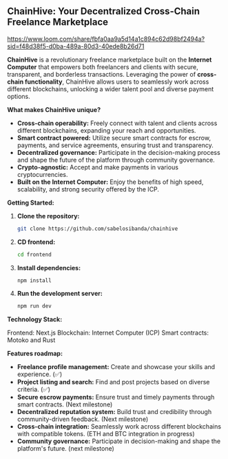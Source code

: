 ## ChainHive: Your Decentralized Cross-Chain Freelance Marketplace

https://www.loom.com/share/fbfa0aa9a5d14a1c894c62d98bf2494a?sid=f48d38f5-d0ba-489a-80d3-40ede8b26d71

**ChainHive** is a revolutionary freelance marketplace built on the **Internet Computer** that empowers both freelancers and clients with secure, transparent, and borderless transactions. Leveraging the power of **cross-chain functionality**, ChainHive allows users to seamlessly work across different blockchains, unlocking a wider talent pool and diverse payment options.

**What makes ChainHive unique?**

* **Cross-chain operability:** Freely connect with talent and clients across different blockchains, expanding your reach and opportunities. 
* **Smart contract powered:** Utilize secure smart contracts for escrow, payments, and service agreements, ensuring trust and transparency. 
* **Decentralized governance:** Participate in the decision-making process and shape the future of the platform through community governance. 
* **Crypto-agnostic:** Accept and make payments in various cryptocurrencies. 
* **Built on the Internet Computer:** Enjoy the benefits of high speed, scalability, and strong security offered by the ICP. 


**Getting Started:**

1. **Clone the repository:**
   ```bash
   git clone https://github.com/sabelosibanda/chainhive
   ```

2. **CD frontend:**
   ```bash
   cd frontend
   ```

4. **Install dependencies:**
   ```bash
   npm install
   ```
   
6. **Run the development server:**
   ```bash
   npm run dev
   ```


**Technology Stack:**

Frontend: Next.js
Blockchain: Internet Computer (ICP)
Smart contracts: Motoko and Rust

**Features roadmap:**

* **Freelance profile management:** Create and showcase your skills and experience. (✅)
* **Project listing and search:** Find and post projects based on diverse criteria. (✅)
* **Secure escrow payments:** Ensure trust and timely payments through smart contracts. (Next milestone)
* **Decentralized reputation system:** Build trust and credibility through community-driven feedback. (Next milestone)
* **Cross-chain integration:** Seamlessly work across different blockchains with compatible tokens. (ETH and BTC integration in progress)
* **Community governance:** Participate in decision-making and shape the platform's future. (next milestone)
